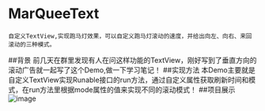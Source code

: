 # MarQueeText
    自定义TextView,实现跑马灯效果，可以自定义跑马灯滚动的速度，并给出向左、向右、来回滚动的三种模式。
##背景
    前几天在群里发现有人在问这样功能的TextView，刚好写到了垂直方向的滚动广告就一起写了这个Demo,做一下学习笔记！
##实现方法
    本Demo主要就是自定义TextView实现Runable接口的run方法，通过自定义属性获取刷新时间和模式，在run方法里根据mode属性的值来实现不同的滚动模式！
##项目展示
    ![image](https://github.com/Winfred1989/MarQueeText/blob/master/screenShot/MarQueeText.gif)
